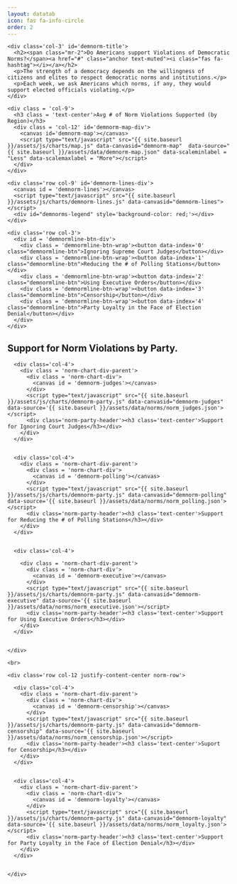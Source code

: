 ```yaml
---
layout: datatab
icon: fas fa-info-circle
order: 2
---
```


<script src="{{ site.baseurl }}/assets/js/chartjs-adapter-date-fns.bundle.min.js"></script>


<div class = 'row' id='demnorm-row-1'>

    <div class='col-3' id='demnorm-title'>
      <h2><span class="mr-2">Do Americans support Violations of Democratic Norms?</span><a href="#" class="anchor text-muted"><i class="fas fa-hashtag"></i></a></h2>
      <p>The strength of a democracy depends on the willingness of citizens and elites to respect democratic norms and institutions.</p>
      <p>Each week, we ask Americans which norms, if any, they would support elected officials violating.</p>
    </div>

    <div class = 'col-9'>
      <h3 class = 'text-center'>Avg # of Norm Violations Supported (by Region)</h3>
      <div class = 'col-12' id='demnorm-map-div'>
        <canvas id='demnorm-map'></canvas>
        <script type="text/javascript" src="{{ site.baseurl }}/assets/js/charts/map.js" data-canvasid="demnorm-map"  data-source="{{ site.baseurl }}/assets/data/demnorm-map.json" data-scaleminlabel = "Less" data-scalemaxlabel = "More"></script>
      </div>
    </div>

</div>


<div class = 'row' id='demnorm-row-2'>

    <div class='row col-9' id='demnorm-lines-div'>
      <canvas id = 'demnorm-lines'></canvas>
      <script type="text/javascript" src="{{ site.baseurl }}/assets/js/charts/demnorm-lines.js" data-canvasid="demnorm-lines"></script>
      <div id="demnorms-legend" style='background-color: red;'></div>
    </div>

    <div class='row col-3'>
      <div id = 'demnormline-btn-div'>
        <div class = 'demnormline-btn-wrap'><button data-index='0' class="demnormline-btn">Ignoring Supreme Court Judges</button></div>
        <div class = 'demnormline-btn-wrap'><button data-index='1' class="demnormline-btn">Reducing the # of Polling Stations</button></div>
        <div class = 'demnormline-btn-wrap'><button data-index='2' class="demnormline-btn">Using Executive Orders</button></div>
        <div class = 'demnormline-btn-wrap'><button data-index='3' class="demnormline-btn">Censorship</button></div>
        <div class = 'demnormline-btn-wrap'><button data-index='4' class="demnormline-btn">Party Loyalty in the Face of Election Denial</button></div>
      </div>
    </div>

</div>



<div class = 'row chartrow chart' id='demnorm-row-3'>
  
  <div id='SupportPartyHeader'><h2><span class="mr-2">Support for Norm Violations by Party.</span><a href="#" class="anchor text-muted"><i class="fas fa-hashtag"></i></a></h2></div>

  <div class='norm-chart-container'>
    <div class='row col-12 norm-row'>

      <div class='col-4'> 
        <div class = 'norm-chart-div-parent'>
          <div class = 'norm-chart-div'>
            <canvas id = 'demnorm-judges'></canvas>
          </div>
          <script type="text/javascript" src="{{ site.baseurl }}/assets/js/charts/demnorm-party.js" data-canvasid="demnorm-judges" data-source='{{ site.baseurl }}/assets/data/norms/norm_judges.json'></script>
          <div class='norm-party-header'><h3 class='text-center'>Support for Ignoring Court Judges</h3></div>
        </div>
      </div>


      <div class='col-4'> 
        <div class = 'norm-chart-div-parent'>
          <div class = 'norm-chart-div'>
            <canvas id = 'demnorm-polling'></canvas>
          </div>
          <script type="text/javascript" src="{{ site.baseurl }}/assets/js/charts/demnorm-party.js" data-canvasid="demnorm-polling" data-source='{{ site.baseurl }}/assets/data/norms/norm_polling.json'></script>
          <div class='norm-party-header'><h3 class='text-center'>Support for Reducing the # of Polling Stations</h3></div>
        </div>
      </div>


      <div class='col-4'> 

        <div class = 'norm-chart-div-parent'>
          <div class = 'norm-chart-div'>
            <canvas id = 'demnorm-executive'></canvas>
          </div>
          <script type="text/javascript" src="{{ site.baseurl }}/assets/js/charts/demnorm-party.js" data-canvasid="demnorm-executive" data-source='{{ site.baseurl }}/assets/data/norms/norm_executive.json'></script>
          <div class='norm-party-header'><h3 class='text-center'>Support for Using Executive Orders</h3></div>
        </div>
      </div>


    </div>

    <br>

    <div class='row col-12 justify-content-center norm-row'>

      <div class='col-4'> 
        <div class = 'norm-chart-div-parent'>
          <div class = 'norm-chart-div'>
            <canvas id = 'demnorm-censorship'></canvas>
          </div>
          <script type="text/javascript" src="{{ site.baseurl }}/assets/js/charts/demnorm-party.js" data-canvasid="demnorm-censorship" data-source='{{ site.baseurl }}/assets/data/norms/norm_censorship.json'></script>
          <div class='norm-party-header'><h3 class='text-center'>Suport for Censorship</h3></div>
        </div>
      </div>


      <div class='col-4'> 
        <div class = 'norm-chart-div-parent'>
          <div class = 'norm-chart-div'>
            <canvas id = 'demnorm-loyalty'></canvas>
          </div>
          <script type="text/javascript" src="{{ site.baseurl }}/assets/js/charts/demnorm-party.js" data-canvasid="demnorm-loyalty" data-source='{{ site.baseurl }}/assets/data/norms/norm_loyalty.json'></script>
          <div class='norm-party-header'><h3 class='text-center'>Support for Party Loyalty in the Face of Election Denial</h3></div>
        </div>
      </div>


    </div>
  </div>
</div>
